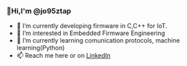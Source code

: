 ### 👋Hi,I'm @jo95ztap 

- 🔭 I’m currently developing firmware in C,C++ for IoT.
- 👀 I’m interested in Embedded Firmware Engineering
- 🌱 I’m currently learning comunication protocols, machine learning(Python)
- 📫 Reach me here or on [LinkedIn](https://www.linkedin.com/in/jorgevizarraga/)
<!--
**jo95ztap/jo95ztap** is a ✨ _special_ ✨ repository because its `README.md` (this file) appears on your GitHub profile.

Here are some ideas to get you started:

- 🔭 I’m currently working on ...
- 🌱 I’m currently learning ...
- 👯 I’m looking to collaborate on ...
- 🤔 I’m looking for help with ...
- 💬 Ask me about ...
- 📫 How to reach me: ...
- 😄 Pronouns: ...
- ⚡ Fun fact: ...
-->
